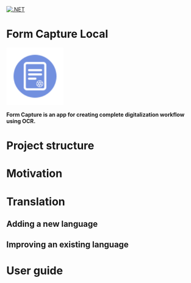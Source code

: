 [![.NET](https://github.com/MichalMoudry/formcapture-local/actions/workflows/dotnet.yml/badge.svg)](https://github.com/MichalMoudry/formcapture-local/actions/workflows/dotnet.yml)

# Form Capture Local
<img src="https://github.com/MichalMoudry/formcapture-local/blob/main/src/FormCaptureLocalWasm/wwwroot/formcapture-icon.svg" alt="Form Capture application logo" width="150" />

**Form Capture is an app for creating complete digitalization workflow using OCR.**

# Project structure

# Motivation


# Translation

## Adding a new language

## Improving an existing language


# User guide
